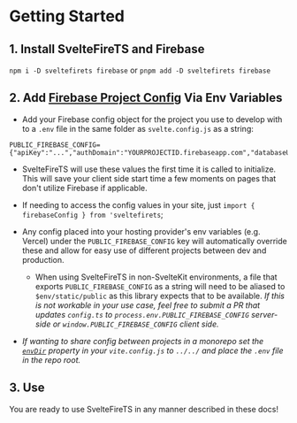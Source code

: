 # Getting Started

## 1. Install SvelteFireTS and Firebase
`npm i -D sveltefirets firebase` or `pnpm add -D sveltefirets firebase`

## 2. Add [Firebase Project Config](https://firebase.google.com/docs/web/learn-more#config-object) Via Env Variables
- Add your Firebase config object for the project you use to develop with to a `.env` file in the same folder as `svelte.config.js` as a string:
```
PUBLIC_FIREBASE_CONFIG={"apiKey":"...","authDomain":"YOURPROJECTID.firebaseapp.com","databaseURL":"https://YOURPROJECTID.firebaseio.com","projectId":"YOURPROJECTID","storageBucket":"YOURPROJECTID.appspot.com","messagingSenderId":"...","appId":"...","measurementId":"..."}
```

- SvelteFireTS will use these values the first time it is called to initialize. This will save your client side start time a few moments on pages that don't utilize Firebase if applicable. 

- If needing to access the config values in your site, just `import { firebaseConfig } from 'sveltefirets`;

- Any config placed into your hosting provider's env variables (e.g. Vercel) under the `PUBLIC_FIREBASE_CONFIG` key will automatically override these and allow for easy use of different projects between dev and production.

  - When using SvelteFireTS in non-SvelteKit environments, a file that exports `PUBLIC_FIREBASE_CONFIG` as a string will need to be aliased to `$env/static/public` as this library expects that to be available. *If this is not workable in your use case, feel free to submit a PR that updates `config.ts` to `process.env.PUBLIC_FIREBASE_CONFIG` server-side or `window.PUBLIC_FIREBASE_CONFIG` client side.*

- *If wanting to share config between projects in a monorepo set the [`envDir`](https://vitejs.dev/config/#envdir) property in your `vite.config.js` to `../../` and place the `.env` file in the repo root.*


## 3. Use

You are ready to use SvelteFireTS in any manner described in these docs!
